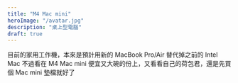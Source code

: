 ```yaml
---
title: "M4 Mac mini"
heroImage: "/avatar.jpg"
description: "桌上型電腦"
draft: true
---
```


目前的家用工作機，本來是預計用新的 MacBook Pro/Air 替代掉之前的 Intel Mac
不過看在 M4 Mac mini 便宜又大碗的份上，又看看自己的荷包君，還是先買個 Mac mini 墊檔就好了

